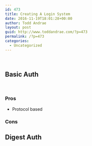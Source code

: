 ```yaml
---
id: 473
title: Creating A Login System
date: 2016-11-19T18:01:28+00:00
author: Todd Andrae
layout: post
guid: http://www.toddandrae.com/?p=473
permalink: /?p=473
categories:
  - Uncategorized
---
```

&nbsp;

## Basic Auth

&nbsp;

### Pros

  * Protocol based

### Cons

## Digest Auth

&nbsp;